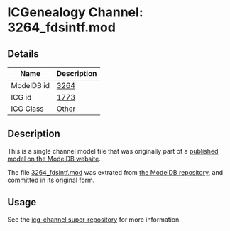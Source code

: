 # ICGenealogy Channel: 3264\_fdsintf.mod

## Details

Name | Description
---- | -----------
ModelDB id | [3264](http://senselab.med.yale.edu/ModelDB/ShowModel.cshtml?model=3264)
ICG id | [1773](http://icg.neurotheory.ox.ac.uk/channels/other/1773)
ICG Class | [Other](http://icg.neurotheory.ox.ac.uk/channels/other)

## Description

This is a single channel model file that was originally part of a [published model on the ModelDB website](http://senselab.med.yale.edu/mModelDB/ShowModel.cshtml?model=3264).

The file [3264\_fdsintf.mod](3264_fdsintf.mod) was extrated from [the ModelDB repository](http://senselab.med.yale.edu/ModelDB/ShowModel.cshtml?model=3264), and committed in its original form.

## Usage

See the [icg-channel super-repository](https://github.com/icgenealogy/icg-channels) for more information.